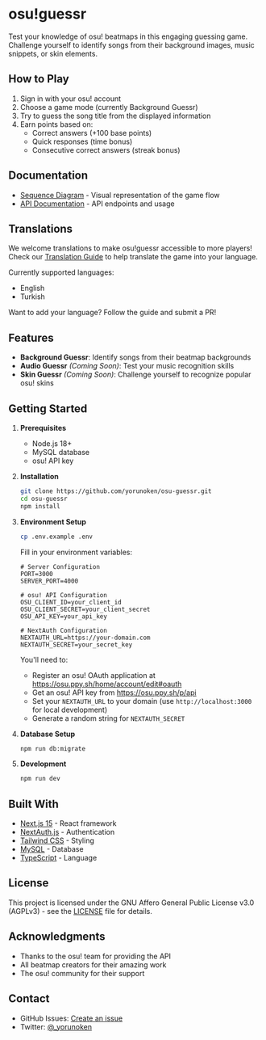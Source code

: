 # osu!guessr

Test your knowledge of osu! beatmaps in this engaging guessing game. Challenge yourself to identify songs from their background images, music snippets, or skin elements.

## How to Play

1. Sign in with your osu! account
2. Choose a game mode (currently Background Guessr)
3. Try to guess the song title from the displayed information
4. Earn points based on:
    - Correct answers (+100 base points)
    - Quick responses (time bonus)
    - Consecutive correct answers (streak bonus)

## Documentation

-   [Sequence Diagram](./docs/game-flow.md) - Visual representation of the game flow
-   [API Documentation](./docs/API.md) - API endpoints and usage

## Translations

We welcome translations to make osu!guessr accessible to more players! Check our [Translation Guide](./docs/Translating.md) to help translate the game into your language.

Currently supported languages:

-   English
-   Turkish

Want to add your language? Follow the guide and submit a PR!

## Features

-   **Background Guessr**: Identify songs from their beatmap backgrounds
-   **Audio Guessr** _(Coming Soon)_: Test your music recognition skills
-   **Skin Guessr** _(Coming Soon)_: Challenge yourself to recognize popular osu! skins

## Getting Started

1. **Prerequisites**

    - Node.js 18+
    - MySQL database
    - osu! API key

2. **Installation**

    ```bash
    git clone https://github.com/yorunoken/osu-guessr.git
    cd osu-guessr
    npm install
    ```

3. **Environment Setup**

    ```bash
    cp .env.example .env
    ```

    Fill in your environment variables:

    ```env
    # Server Configuration
    PORT=3000
    SERVER_PORT=4000

    # osu! API Configuration
    OSU_CLIENT_ID=your_client_id
    OSU_CLIENT_SECRET=your_client_secret
    OSU_API_KEY=your_api_key

    # NextAuth Configuration
    NEXTAUTH_URL=https://your-domain.com
    NEXTAUTH_SECRET=your_secret_key
    ```

    You'll need to:

    - Register an osu! OAuth application at https://osu.ppy.sh/home/account/edit#oauth
    - Get an osu! API key from https://osu.ppy.sh/p/api
    - Set your `NEXTAUTH_URL` to your domain (use `http://localhost:3000` for local development)
    - Generate a random string for `NEXTAUTH_SECRET`

4. **Database Setup**

    ```bash
    npm run db:migrate
    ```

5. **Development**
    ```bash
    npm run dev
    ```

## Built With

-   [Next.js 15](https://nextjs.org/) - React framework
-   [NextAuth.js](https://next-auth.js.org/) - Authentication
-   [Tailwind CSS](https://tailwindcss.com/) - Styling
-   [MySQL](https://www.mysql.com/) - Database
-   [TypeScript](https://www.typescriptlang.org/) - Language

## License

This project is licensed under the GNU Affero General Public License v3.0 (AGPLv3) - see the [LICENSE](LICENSE) file for details.

## Acknowledgments

-   Thanks to the osu! team for providing the API
-   All beatmap creators for their amazing work
-   The osu! community for their support

## Contact

-   GitHub Issues: [Create an issue](https://github.com/yorunoken/osu-guessr/issues)
-   Twitter: [@\_yorunoken](https://twitter.com/_yorunoken)
